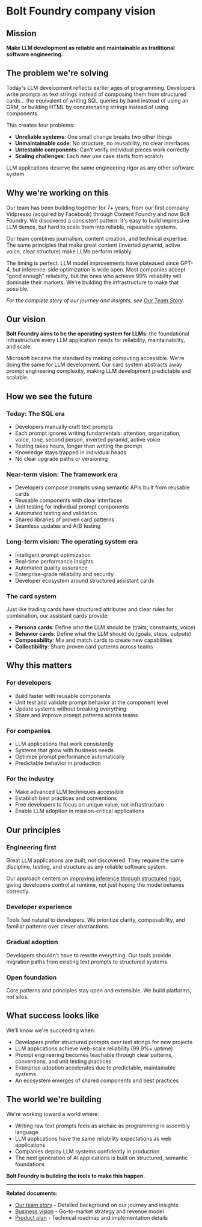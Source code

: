 # Bolt Foundry company vision

## Mission

**Make LLM development as reliable and maintainable as traditional software
engineering.**

## The problem we're solving

Today's LLM development reflects earlier ages of programming. Developers write
prompts as text strings instead of composing them from structured cards... the
equivalent of writing SQL queries by hand instead of using an ORM, or building
HTML by concatenating strings instead of using components.

This creates four problems:

- **Unreliable systems**: One small change breaks two other things
- **Unmaintainable code**: No structure, no reusability, no clear interfaces
- **Untestable components**: Can't verify individual pieces work correctly
- **Scaling challenges**: Each new use case starts from scratch

LLM applications deserve the same engineering rigor as any other software
system.

## Why we're working on this

Our team has been building together for 7+ years, from our first company
Vidpresso (acquired by Facebook) through Content Foundry and now Bolt Foundry.
We discovered a consistent pattern: it's easy to build impressive LLM demos, but
hard to scale them into reliable, repeatable systems.

Our team combines journalism, content creation, and technical expertise. The
same principles that make great content (inverted pyramid, active voice, clear
structure) make LLMs perform reliably.

The timing is perfect. LLM model improvements have plateaued since GPT-4, but
inference-side optimization is wide open. Most companies accept "good enough"
reliability, but the ones who achieve 99% reliability will dominate their
markets. We're building the infrastructure to make that possible.

_For the complete story of our journey and insights, see
[Our Team Story](team-story.md)._

## Our vision

**Bolt Foundry aims to be the operating system for LLMs**: the foundational
infrastructure every LLM application needs for reliability, maintainability, and
scale.

Microsoft became the standard by making computing accessible. We're doing the
same for LLM development. Our card system abstracts away prompt engineering
complexity, making LLM development predictable and scalable.

## How we see the future

### Today: The SQL era

- Developers manually craft text prompts
- Each prompt ignores writing fundamentals: attention, organization, voice,
  tone, second person, inverted pyramid, active voice
- Testing takes hours, longer than writing the prompt
- Knowledge stays trapped in individual heads
- No clear upgrade paths or versioning

### Near-term vision: The framework era

- Developers compose prompts using semantic APIs built from reusable cards
- Reusable components with clear interfaces
- Unit testing for individual prompt components
- Automated testing and validation
- Shared libraries of proven card patterns
- Seamless updates and A/B testing

### Long-term vision: The operating system era

- Intelligent prompt optimization
- Real-time performance insights
- Automated quality assurance
- Enterprise-grade reliability and security
- Developer ecosystem around structured assistant cards

### The card system

Just like trading cards have structured attributes and clear rules for
combination, our assistant cards provide:

- **Persona cards**: Define who the LLM should be (traits, constraints, voice)
- **Behavior cards**: Define what the LLM should do (goals, steps, outputs)
- **Composability**: Mix and match cards to create new capabilities
- **Collectibility**: Share proven card patterns across teams

## Why this matters

### For developers

- Build faster with reusable components
- Unit test and validate prompt behavior at the component level
- Update systems without breaking everything
- Share and improve prompt patterns across teams

### For companies

- LLM applications that work consistently
- Systems that grow with business needs
- Optimize prompt performance automatically
- Predictable behavior in production

### For the industry

- Make advanced LLM techniques accessible
- Establish best practices and conventions
- Free developers to focus on unique value, not infrastructure
- Enable LLM adoption in mission-critical applications

## Our principles

### Engineering first

Great LLM applications are built, not discovered. They require the same
discipline, testing, and structure as any reliable software system.

Our approach centers on
[improving inference through structured rigor](improving-inference-philosophy.md),
giving developers control at runtime, not just hoping the model behaves
correctly.

### Developer experience

Tools feel natural to developers. We prioritize clarity, composability, and
familiar patterns over clever abstractions.

### Gradual adoption

Developers shouldn't have to rewrite everything. Our tools provide migration
paths from existing text prompts to structured systems.

### Open foundation

Core patterns and principles stay open and extensible. We build platforms, not
silos.

## What success looks like

We'll know we're succeeding when:

- Developers prefer structured prompts over text strings for new projects
- LLM applications achieve web-scale reliability (99.9%+ uptime)
- Prompt engineering becomes teachable through clear patterns, conventions, and
  unit testing practices
- Enterprise adoption accelerates due to predictable, maintainable systems
- An ecosystem emerges of shared components and best practices

## The world we're building

We're working toward a world where:

- Writing raw text prompts feels as archaic as programming in assembly language
- LLM applications have the same reliability expectations as web applications
- Companies deploy LLM systems confidently in production
- The next generation of AI applications is built on structured, semantic
  foundations

**Bolt Foundry is building the tools to make this happen.**

---

**Related documents:**

- [Our team story](team-story.md) - Detailed background on our journey and
  insights
- [Business vision](business-vision.md) - Go-to-market strategy and revenue
  model
- [Product plan](product-plan.md) - Technical roadmap and implementation details
